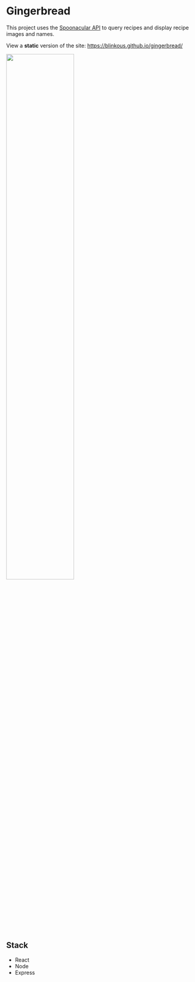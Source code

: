 # Gingerbread

This project uses the [Spoonacular API](https://spoonacular.com/food-api) to query recipes and display recipe images and names.

View a **static** version of the site: https://blinkous.github.io/gingerbread/

<img src="https://media0.giphy.com/media/ZTQbEpMdFzrPPRI6nq/giphy.gif" width="60%"/>

## Stack

- React
- Node
- Express
